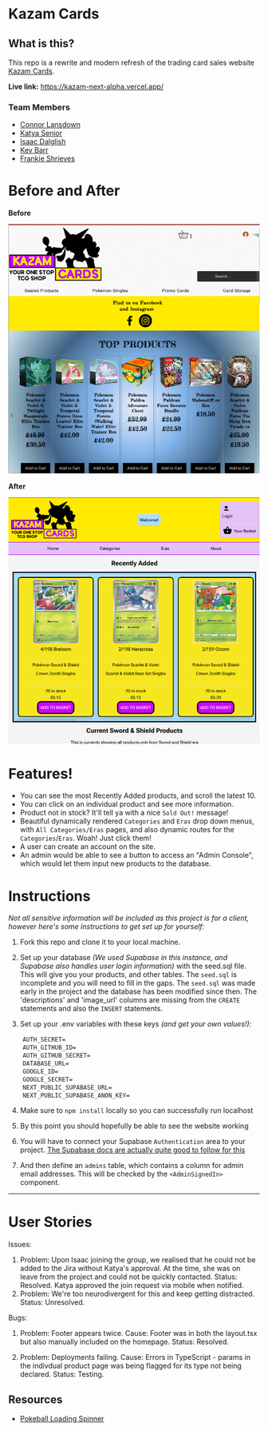 # Kazam Cards

## What is this?

This repo is a rewrite and modern refresh of the trading card sales website [Kazam Cards](https://www.kazamcards.co.uk/).

**Live link:** https://kazam-next-alpha.vercel.app/

### Team Members

- [Connor Lansdown](https://github.com/MopeyHippo)
- [Katya Senior](https://github.com/KatyaSenior)
- [Isaac Dalglish](https://github.com/isaacgomu)
- [Kev Barr](https://github.com/KJB88)
- [Frankie Shrieves](https://github.com/frank-ventures)

# Before and After

**Before**

![before of the website](<public/images/(readme-images)/before-kazam.png>)

**After**

![after of the website](<public/images/(readme-images)/after-kazam.png>)

# Features!

- You can see the most Recently Added products, and scroll the latest 10.
- You can click on an individual product and see more information.
- Product not in stock? It'll tell ya with a nice `Sold Out!` message!
- Beautiful dynamically rendered `Categories` and `Eras` drop down menus, with `All Categories/Eras` pages, and also dynamic routes for the `Categories`/`Eras`. Woah! Just click them!
- A user can create an account on the site.
- An admin would be able to see a button to access an "Admin Console", which would let them input new products to the database.

# Instructions

_Not all sensitive information will be included as this project is for a client, however here's some instructions to get set up for yourself:_

1. Fork this repo and clone it to your local machine.

2. Set up your database _(We used Supabase in this instance, and Supabase also handles user login information)_ with the seed.sql file. This will give you your products, and other tables.
   The `seed.sql` is incomplete and you will need to fill in the gaps. The `seed.sql` was made early in the project and the database has been modified since then.
   The 'descriptions' and 'image_url' columns are missing from the `CREATE` statements and also the `INSERT` statements.

3. Set up your .env variables with these keys _(and get your own values!)_:

```
    AUTH_SECRET=
    AUTH_GITHUB_ID=
    AUTH_GITHUB_SECRET=
    DATABASE_URL=
    GOOGLE_ID=
    GOOGLE_SECRET=
    NEXT_PUBLIC_SUPABASE_URL=
    NEXT_PUBLIC_SUPABASE_ANON_KEY=
```

4. Make sure to `npm install` locally so you can successfully run localhost

5. By this point you should hopefully be able to see the website working

6. You will have to connect your Supabase `Authentication` area to your project.
   [The Supabase docs are actually quite good to follow for this](https://supabase.com/docs/guides/auth/quickstarts/nextjs)

7. And then define an `admins` table, which contains a column for admin email addresses. This will be checked by the `<AdminSignedIn>` component.

---

# User Stories

Issues:

1.  Problem: Upon Isaac joining the group, we realised that he could not be added to the Jira without Katya's approval. At the time, she was on leave from the project and could not be quickly contacted.
    Status: Resolved. Katya approved the join request via mobile when notified.
2.  Problem: We're too neurodivergent for this and keep getting distracted.
    Status: Unresolved.

Bugs:

1.  Problem: Footer appears twice.
    Cause: Footer was in both the layout.tsx but also manually included on the homepage.
    Status: Resolved.

2.  Problem: Deployments failing.
    Cause: Errors in TypeScript - params in the indivdual product page was being flagged for its type not being declared.
    Status: Testing.

## Resources

- [Pokeball Loading Spinner](https://codepen.io/vinztt/pen/XjEyvZ)
